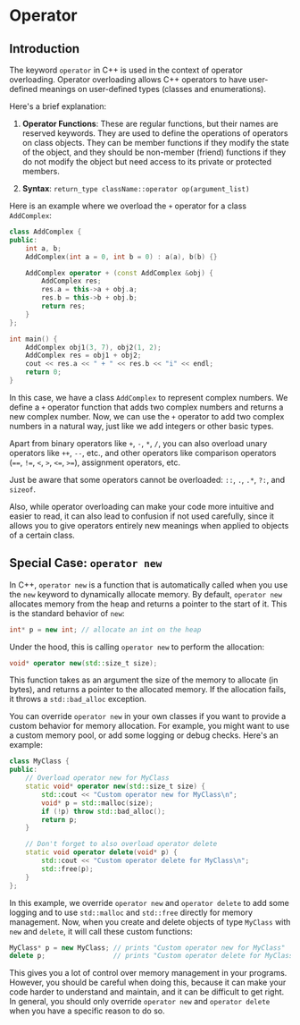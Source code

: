 # Operator

## Introduction

The keyword `operator` in C++ is used in the context of operator overloading. Operator overloading allows C++ operators to have user-defined meanings on user-defined types (classes and enumerations).

Here's a brief explanation:

1. **Operator Functions**: These are regular functions, but their names are reserved keywords. They are used to define the operations of operators on class objects. They can be member functions if they modify the state of the object, and they should be non-member (friend) functions if they do not modify the object but need access to its private or protected members.

2. **Syntax**: `return_type className::operator op(argument_list)`

Here is an example where we overload the `+` operator for a class `AddComplex`:

```cpp
class AddComplex {
public:
    int a, b;
    AddComplex(int a = 0, int b = 0) : a(a), b(b) {}

    AddComplex operator + (const AddComplex &obj) {
        AddComplex res;
        res.a = this->a + obj.a;
        res.b = this->b + obj.b;
        return res;
    }
};

int main() {
    AddComplex obj1(3, 7), obj2(1, 2);
    AddComplex res = obj1 + obj2;
    cout << res.a << " + " << res.b << "i" << endl;
    return 0;
}
```

In this case, we have a class `AddComplex` to represent complex numbers. We define a `+` operator function that adds two complex numbers and returns a new complex number. Now, we can use the `+` operator to add two complex numbers in a natural way, just like we add integers or other basic types.

Apart from binary operators like `+`, `-`, `*`, `/`, you can also overload unary operators like `++`, `--`, etc., and other operators like comparison operators (`==`, `!=`, `<`, `>`, `<=`, `>=`), assignment operators, etc.

Just be aware that some operators cannot be overloaded: `::`, `.`, `.*`, `?:`, and `sizeof`.

Also, while operator overloading can make your code more intuitive and easier to read, it can also lead to confusion if not used carefully, since it allows you to give operators entirely new meanings when applied to objects of a certain class.

## Special Case: `operator new`

In C++, `operator new` is a function that is automatically called when you use the `new` keyword to dynamically allocate memory. By default, `operator new` allocates memory from the heap and returns a pointer to the start of it. This is the standard behavior of `new`:

```cpp
int* p = new int; // allocate an int on the heap
```

Under the hood, this is calling `operator new` to perform the allocation:

```cpp
void* operator new(std::size_t size);
```

This function takes as an argument the size of the memory to allocate (in bytes), and returns a pointer to the allocated memory. If the allocation fails, it throws a `std::bad_alloc` exception.

You can override `operator new` in your own classes if you want to provide a custom behavior for memory allocation. For example, you might want to use a custom memory pool, or add some logging or debug checks. Here's an example:

```cpp
class MyClass {
public:
    // Overload operator new for MyClass
    static void* operator new(std::size_t size) {
        std::cout << "Custom operator new for MyClass\n";
        void* p = std::malloc(size);
        if (!p) throw std::bad_alloc();
        return p;
    }

    // Don't forget to also overload operator delete
    static void operator delete(void* p) {
        std::cout << "Custom operator delete for MyClass\n";
        std::free(p);
    }
};
```

In this example, we override `operator new` and `operator delete` to add some logging and to use `std::malloc` and `std::free` directly for memory management. Now, when you create and delete objects of type `MyClass` with `new` and `delete`, it will call these custom functions:

```cpp
MyClass* p = new MyClass; // prints "Custom operator new for MyClass"
delete p;                 // prints "Custom operator delete for MyClass"
```

This gives you a lot of control over memory management in your programs. However, you should be careful when doing this, because it can make your code harder to understand and maintain, and it can be difficult to get right. In general, you should only override `operator new` and `operator delete` when you have a specific reason to do so.
